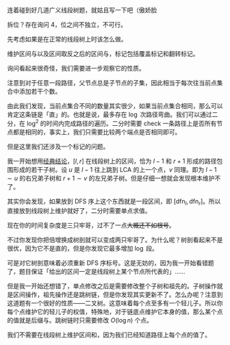 连着碰到好几道广义线段树题，就姑且写一下吧（傲娇脸

拆位？存在询问 4，位之间不独立，不可行。

先考虑如果是在正常的线段树上时该怎么做。

维护区间与以及区间取反之后的区间与，标记包括覆盖标记和翻转标记。

询问看起来很奇怪，我们需要进一步观察它的性质。

注意到对于任意一段路径，父节点总是子节点的子集，因此相当于每次往当前点集合中添加若干个数。

由此我们发现，当前点集合不同的数量其实很少，如果当前点集合相同，那么可以肯定这条链是「直」的。也就是说，最多存在 $\log$ 次路径弯曲。我们可以通过二分，在 $\log^2$ 的时间内完成路径的遍历。二分时需要 check 一条路径上是否所有节点都是相同的，事实上，我们只需要比较两个端点是否相同即可。

但是这里我们还涉及一个标记的问题。

我一开始想用[经典结论](https://www.luogu.com.cn/problem/P5210)，$[l,r]$ 在线段树上的区间，恰为 $l-1$ 和 $r+1$ 形成的路径包围形成的若干子树。设 $u$ 是 $l-1$ 往上跳到 LCA 的上一个点，$v$ 同理。即为 $l-1\sim u$ 的右兄弟子树和 $r+1\sim v$ 的左兄弟子树。但是仔细一想就会发现根本维护不了。

其实你会发现，如果放到 DFS 序上这个东西就是一段区间，即 $[\mathrm{dfn}_l,\mathrm{dfn}_r]$。所以直接放到线段树上维护就好了，二分时需要单点求值。

现在你的时间复杂度是三只牢哥，过不了一点~~大概还不如根号~~。

不过你发现你把倍增换成树剖就可以变成两只牢哥了。为什么呢？树剖看起来不是很优，因为它不是直的，但是你发现它最多增加 $\log$ 段。

可是对它树剖意味着必须重新 DFS 序标号。这是无妨的，因为我一开始看错题了，题目保证「给出的区间一定是线段树上某个节点所代表的」……

但是我一开始还想错了，单点修改之后是需要修改整个子树和祖先的。子树操作就是区间操作，祖先操作还是跳树链，但是你发现其实更新不了。怎么办呢？注意到这道题有一个很好的性质——二叉树。这意味着每个点至多有一个轻儿子。所以你每个点维护它的轻儿子的权值，特殊地，对于链底点维护它本身的值，那么某个点的值就是后缀与。跳树链时只需要修改 $O(\log n)$ 个点。

我们不需要在线段树上维护区间和，因为我们已经知道路径上每个点的值了。